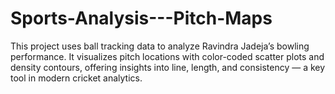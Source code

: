 # Sports-Analysis---Pitch-Maps
This project uses ball tracking data to analyze Ravindra Jadeja’s bowling performance. It visualizes pitch locations with color-coded scatter plots and density contours, offering insights into line, length, and consistency — a key tool in modern cricket analytics.
